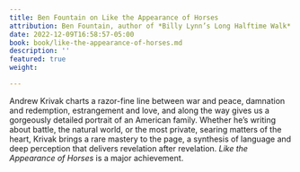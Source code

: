 ```yaml
---
title: Ben Fountain on Like the Appearance of Horses
attribution: Ben Fountain, author of *Billy Lynn’s Long Halftime Walk*
date: 2022-12-09T16:58:57-05:00
book: book/like-the-appearance-of-horses.md
description: ''
featured: true
weight: 

---
```

Andrew Krivak charts a razor-fine line between war and peace, damnation and redemption, estrangement and love, and along the way gives us a gorgeously detailed portrait of an American family. Whether he’s writing about battle, the natural world, or the most private, searing matters of the heart, Krivak brings a rare mastery to the page, a synthesis of language and deep perception that delivers revelation after revelation. _Like the Appearance of Horses_ is a major achievement.